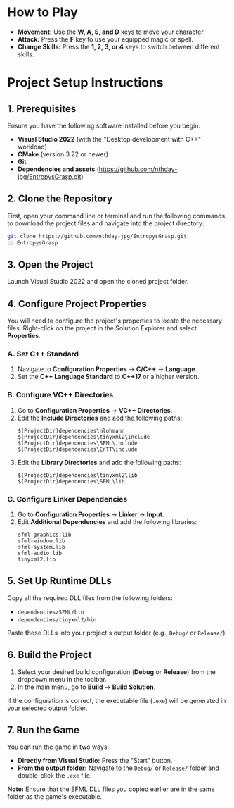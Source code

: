 # How to Play

*   **Movement:** Use the **W, A, S, and D** keys to move your character.
*   **Attack:** Press the **F** key to use your equipped magic or spell.
*   **Change Skills:** Press the **1, 2, 3, or 4** keys to switch between different skills.

# Project Setup Instructions

## 1. Prerequisites

Ensure you have the following software installed before you begin:

*   **Visual Studio 2022** (with the "Desktop development with C++" workload)
*   **CMake** (version 3.22 or newer)
*   **Git**
*   **Dependencies and assets** (https://github.com/nthday-jpg/EntropysGrasp.git)

## 2. Clone the Repository

First, open your command line or terminal and run the following commands to download the project files and navigate into the project directory:

```bash
git clone https://github.com/nthday-jpg/EntropysGrasp.git
cd EntropysGrasp
```

## 3. Open the Project

Launch Visual Studio 2022 and open the cloned project folder.

## 4. Configure Project Properties

You will need to configure the project's properties to locate the necessary files. Right-click on the project in the Solution Explorer and select **Properties**.

### A. Set C++ Standard

1.  Navigate to **Configuration Properties** -> **C/C++** -> **Language**.
2.  Set the **C++ Language Standard** to **C++17** or a higher version.

### B. Configure VC++ Directories

1.  Go to **Configuration Properties** -> **VC++ Directories**.
2.  Edit the **Include Directories** and add the following paths:
    ```
    $(ProjectDir)dependencies\nlohmann
    $(ProjectDir)dependencies\tinyxml2\include
    $(ProjectDir)dependencies\SFML\include
    $(ProjectDir)dependencies\EnTT\include
    ```
3.  Edit the **Library Directories** and add the following paths:
    ```
    $(ProjectDir)dependencies\tinyxml2\lib
    $(ProjectDir)dependencies\SFML\lib
    ```

### C. Configure Linker Dependencies

1.  Go to **Configuration Properties** -> **Linker** -> **Input**.
2.  Edit **Additional Dependencies** and add the following libraries:
    ```
    sfml-graphics.lib
    sfml-window.lib
    sfml-system.lib
    sfml-audio.lib
    tinyxml2.lib
    ```

## 5. Set Up Runtime DLLs

Copy all the required DLL files from the following folders:

*   `dependencies/SFML/bin`
*   `dependencies/tinyxml2/bin`

Paste these DLLs into your project's output folder (e.g., `Debug/` or `Release/`).

## 6. Build the Project

1.  Select your desired build configuration (**Debug** or **Release**) from the dropdown menu in the toolbar.
2.  In the main menu, go to **Build** -> **Build Solution**.

If the configuration is correct, the executable file (`.exe`) will be generated in your selected output folder.

## 7. Run the Game

You can run the game in two ways:

*   **Directly from Visual Studio:** Press the "Start" button.
*   **From the output folder:** Navigate to the `Debug/` or `Release/` folder and double-click the `.exe` file.

**Note:** Ensure that the SFML DLL files you copied earlier are in the same folder as the game's executable.